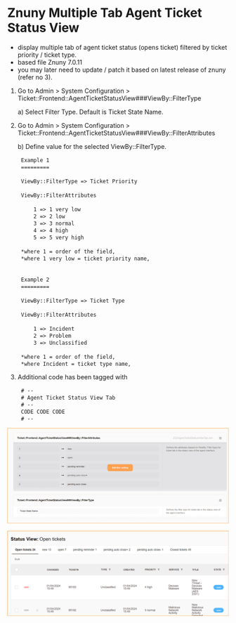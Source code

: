 # Znuny Multiple Tab Agent Ticket Status View 
- display multiple tab of agent ticket status (opens ticket) filtered by ticket priority / ticket type.
- based file Znuny 7.0.11
- you may later need to update / patch it based on latest release of znuny (refer no 3).


1. Go to Admin > System Configuration > Ticket::Frontend::AgentTicketStatusView###ViewBy::FilterType

	a) Select Filter Type. Default is Ticket State Name.
	
	
2. Go to Admin >  System Configuration > Ticket::Frontend::AgentTicketStatusView###ViewBy::FilterAttributes
	
	b) Define value for the selected ViewBy::FilterType.
	
		Example 1
		=========
	
		ViewBy::FilterType => Ticket Priority
		
		ViewBy::FilterAttributes
	
			1 => 1 very low
			2 => 2 low
			3 => 3 normal
			4 => 4 high
			5 => 5 very high
		
		*where 1 = order of the field,
		*where 1 very low = ticket priority name,
		
		
		Example 2
		=========
	
		ViewBy::FilterType => Ticket Type
		
		ViewBy::FilterAttributes
	
			1 => Incident
			2 => Problem
			3 => Unclassified
		
		*where 1 = order of the field,
		*where Incident = ticket type name,


3. Additional code has been tagged with

		# --
		# Agent Ticket Status View Tab
		# --
		CODE CODE CODE
		# --
		
	
![ticket-status-setting](doc/en/images/status_view_config.png)

![ticket-status-screen](doc/en/images/status_view_screen.png)
